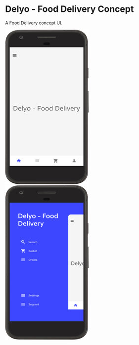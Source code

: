 # Delyo - Food Delivery Concept
A Food Delivery concept UI. 


<img src="/screenshots/home.png" width="270" height="500"> <img src="/screenshots/left_drawer.png" width="270" height="500">